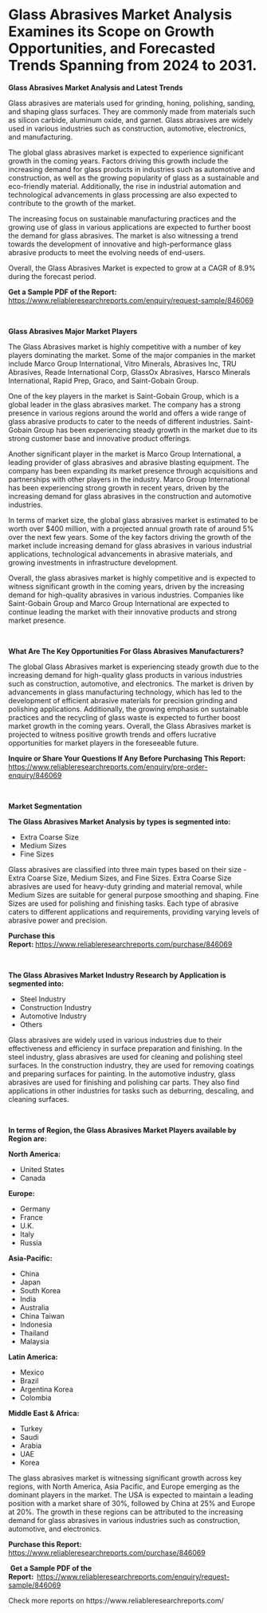 <p><h1>Glass Abrasives Market Analysis Examines its Scope on Growth Opportunities, and Forecasted Trends Spanning from 2024 to 2031.</h1></p><p><strong>Glass Abrasives Market Analysis and Latest Trends</strong></p>
<p><p>Glass abrasives are materials used for grinding, honing, polishing, sanding, and shaping glass surfaces. They are commonly made from materials such as silicon carbide, aluminum oxide, and garnet. Glass abrasives are widely used in various industries such as construction, automotive, electronics, and manufacturing.</p><p>The global glass abrasives market is expected to experience significant growth in the coming years. Factors driving this growth include the increasing demand for glass products in industries such as automotive and construction, as well as the growing popularity of glass as a sustainable and eco-friendly material. Additionally, the rise in industrial automation and technological advancements in glass processing are also expected to contribute to the growth of the market.</p><p>The increasing focus on sustainable manufacturing practices and the growing use of glass in various applications are expected to further boost the demand for glass abrasives. The market is also witnessing a trend towards the development of innovative and high-performance glass abrasive products to meet the evolving needs of end-users.</p><p>Overall, the Glass Abrasives Market is expected to grow at a CAGR of 8.9% during the forecast period.</p></p>
<p><strong>Get a Sample PDF of the Report:&nbsp;</strong> <a href="https://www.reliableresearchreports.com/enquiry/request-sample/846069">https://www.reliableresearchreports.com/enquiry/request-sample/846069</a></p>
<p>&nbsp;</p>
<p><strong>Glass Abrasives Major Market Players</strong></p>
<p><p>The Glass Abrasives market is highly competitive with a number of key players dominating the market. Some of the major companies in the market include Marco Group International, Vitro Minerals, Abrasives Inc, TRU Abrasives, Reade International Corp, GlassOx Abrasives, Harsco Minerals International, Rapid Prep, Graco, and Saint-Gobain Group.</p><p>One of the key players in the market is Saint-Gobain Group, which is a global leader in the glass abrasives market. The company has a strong presence in various regions around the world and offers a wide range of glass abrasive products to cater to the needs of different industries. Saint-Gobain Group has been experiencing steady growth in the market due to its strong customer base and innovative product offerings.</p><p>Another significant player in the market is Marco Group International, a leading provider of glass abrasives and abrasive blasting equipment. The company has been expanding its market presence through acquisitions and partnerships with other players in the industry. Marco Group International has been experiencing strong growth in recent years, driven by the increasing demand for glass abrasives in the construction and automotive industries.</p><p>In terms of market size, the global glass abrasives market is estimated to be worth over $400 million, with a projected annual growth rate of around 5% over the next few years. Some of the key factors driving the growth of the market include increasing demand for glass abrasives in various industrial applications, technological advancements in abrasive materials, and growing investments in infrastructure development.</p><p>Overall, the glass abrasives market is highly competitive and is expected to witness significant growth in the coming years, driven by the increasing demand for high-quality abrasives in various industries. Companies like Saint-Gobain Group and Marco Group International are expected to continue leading the market with their innovative products and strong market presence.</p></p>
<p>&nbsp;</p>
<p><strong>What Are The Key Opportunities For Glass Abrasives Manufacturers?</strong></p>
<p><p>The global Glass Abrasives market is experiencing steady growth due to the increasing demand for high-quality glass products in various industries such as construction, automotive, and electronics. The market is driven by advancements in glass manufacturing technology, which has led to the development of efficient abrasive materials for precision grinding and polishing applications. Additionally, the growing emphasis on sustainable practices and the recycling of glass waste is expected to further boost market growth in the coming years. Overall, the Glass Abrasives market is projected to witness positive growth trends and offers lucrative opportunities for market players in the foreseeable future.</p></p>
<p><strong>Inquire or Share Your Questions If Any Before Purchasing This Report:</strong> <a href="https://www.reliableresearchreports.com/enquiry/pre-order-enquiry/846069">https://www.reliableresearchreports.com/enquiry/pre-order-enquiry/846069</a></p>
<p>&nbsp;</p>
<p><strong>Market Segmentation</strong></p>
<p><strong>The Glass Abrasives Market Analysis by types is segmented into:</strong></p>
<p><ul><li>Extra Coarse Size</li><li>Medium Sizes</li><li>Fine Sizes</li></ul></p>
<p><p>Glass abrasives are classified into three main types based on their size - Extra Coarse Size, Medium Sizes, and Fine Sizes. Extra Coarse Size abrasives are used for heavy-duty grinding and material removal, while Medium Sizes are suitable for general purpose smoothing and shaping. Fine Sizes are used for polishing and finishing tasks. Each type of abrasive caters to different applications and requirements, providing varying levels of abrasive power and precision.</p></p>
<p><strong>Purchase this Report:&nbsp;</strong><a href="https://www.reliableresearchreports.com/purchase/846069">https://www.reliableresearchreports.com/purchase/846069</a></p>
<p>&nbsp;</p>
<p><strong>The Glass Abrasives Market Industry Research by Application is segmented into:</strong></p>
<p><ul><li>Steel Industry</li><li>Construction Industry</li><li>Automotive Industry</li><li>Others</li></ul></p>
<p><p>Glass abrasives are widely used in various industries due to their effectiveness and efficiency in surface preparation and finishing. In the steel industry, glass abrasives are used for cleaning and polishing steel surfaces. In the construction industry, they are used for removing coatings and preparing surfaces for painting. In the automotive industry, glass abrasives are used for finishing and polishing car parts. They also find applications in other industries for tasks such as deburring, descaling, and cleaning surfaces.</p></p>
<p>&nbsp;</p>
<p><strong>In terms of Region, the Glass Abrasives Market Players available by Region are:</strong></p>
<p>
    <p> <strong> North America: </strong>
        <ul>
            <li>United States</li>
            <li>Canada</li>
        </ul>
        </p> 
    <p> <strong> Europe: </strong>
        <ul>
            <li>Germany</li>
            <li>France</li>
            <li>U.K.</li>
            <li>Italy</li>
            <li>Russia</li>
        </ul>
        </p> 
    <p> <strong> Asia-Pacific: </strong>
        <ul>
            <li>China</li>
            <li>Japan</li>
            <li>South Korea</li>
            <li>India</li>
            <li>Australia</li>
            <li>China Taiwan</li>
            <li>Indonesia</li>
            <li>Thailand</li>
            <li>Malaysia</li>
        </ul>
        </p> 
    <p> <strong> Latin America: </strong>
        <ul>
            <li>Mexico</li>
            <li>Brazil</li>
            <li>Argentina Korea</li>
            <li>Colombia</li>
        </ul>
        </p> 
    <p> <strong> Middle East & Africa: </strong>
        <ul>
            <li>Turkey</li>
            <li>Saudi</li>
            <li>Arabia</li>
            <li>UAE</li>
            <li>Korea</li>
        </ul>
    </p>
    </p>
<p><p>The glass abrasives market is witnessing significant growth across key regions, with North America, Asia Pacific, and Europe emerging as the dominant players in the market. The USA is expected to maintain a leading position with a market share of 30%, followed by China at 25% and Europe at 20%. The growth in these regions can be attributed to the increasing demand for glass abrasives in various industries such as construction, automotive, and electronics.</p></p>
<p><strong>Purchase this Report: </strong><a href="https://www.reliableresearchreports.com/purchase/846069">https://www.reliableresearchreports.com/purchase/846069</a></p>
<p>&nbsp;<strong>Get a Sample PDF of the Report:&nbsp;&nbsp;</strong><a href="https://www.reliableresearchreports.com/enquiry/request-sample/846069">https://www.reliableresearchreports.com/enquiry/request-sample/846069</a></p>
<p><strong></strong></p>
<p>Check more reports on https://www.reliableresearchreports.com/</p>